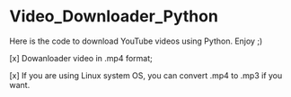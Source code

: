 # Video_Downloader_Python
Here is the code to download YouTube videos using Python. Enjoy ;)

[x] Dowanloader video in .mp4 format;

[x] If you are using Linux system OS, you can convert .mp4 to .mp3 if you want.

